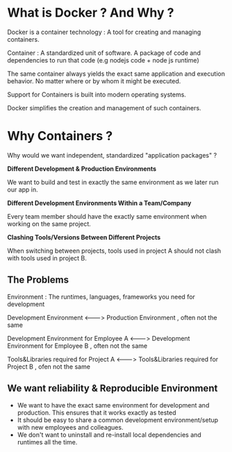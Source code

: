 # What is Docker ? And Why ?

Docker is a container technology : A tool for creating and managing containers.

Container : A standardized unit of software.
A package of code and dependencies to run that code (e.g nodejs code + node js runtime)

The same container always yields the exact same application and execution behavior. No matter where or by whom it might
be executed.

Support for Containers is built into modern operating systems.

Docker simplifies the creation and management of such containers.

# Why Containers ?

Why would we want independent, standardized "application packages" ?

**Different Development & Production Environments**

We want to build and test in exactly the same environment as we later run our app in.

**Different Development Environments Within a Team/Company**

Every team member should have the exactly same environment when working on the same project.

**Clashing Tools/Versions Between Different Projects**

When switching between projects, tools used in project A should not clash with tools used in project B.

## The Problems

Environment : The runtimes, languages, frameworks you need for development

Development Environment <---> Production Environment , often not the same

Development Environment for Employee A <---> Development Environment for Employee B , often not the same

Tools&Libraries required for Project A <---> Tools&Libraries required for Project B , ofen not the same

## We want reliability & Reproducible Environment

- We want to have the exact same environment for development and production. This ensures that it works exactly as
  tested
- It should be easy to share a common development environment/setup with new employees and colleagues.
- We don't want to uninstall and re-install local dependencies and runtimes all the time.